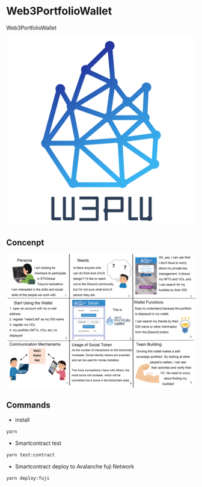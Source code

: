 # Web3PortfolioWallet

Web3PortfolioWallet

<img src="./assets/logo/20230408__aicon_blue_500-500.png">

## Concenpt

<img src="./assets/imgs/ETHTokyo_UX.png">

## Commands

- install

```bash
yarn
```

- Smartcontract test

```bash
yarn test:contract
```

- Smartcontract deploy to Avalanche fuji Network

```bash
yarn deploy:fuji
```

